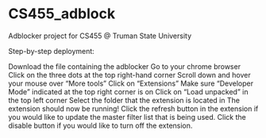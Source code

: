 # CS455_adblock
Adblocker project for CS455 @ Truman State University

Step-by-step deployment:

Download the file containing the adblocker
Go to your chrome browser
Click on the three dots at the top right-hand corner
Scroll down and hover your mouse over “More tools”
Click on “Extensions”
Make sure “Developer Mode” indicated at the top right corner is on
Click on “Load unpacked” in the top left corner
Select the folder that the extension is located in
The extension should now be running! Click the refresh button in the extension if you would like to update the master filter list that is being used. Click the disable button if you would like to turn off the extension.

